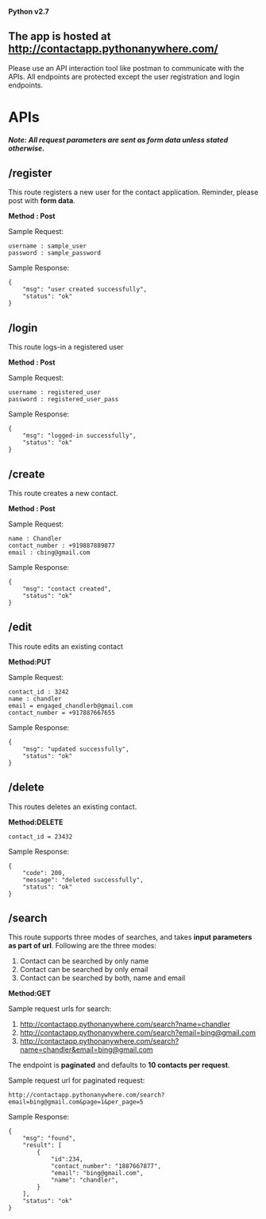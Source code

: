 
**Python v2.7** 
## The app is hosted at http://contactapp.pythonanywhere.com/

Please use an API interaction tool like postman to communicate with the APIs. All endpoints are protected except the user registration and login endpoints.

# APIs

##### Note: All request parameters are sent as form data unless stated otherwise.

## /register
This route registers a new user for the contact application. Reminder, please post with **form data**.

**Method : Post**

Sample Request:

	username : sample_user
	password : sample_password	
							    
Sample Response:
	
	{
	    "msg": "user created successfully",
	    "status": "ok"
	}
			
## /login
This route logs-in a registered user

**Method : Post**

Sample Request:

	
	username : registered_user 
	password : registered_user_pass 
	 	          

Sample Response:

	{
	    "msg": "logged-in successfully",
	    "status": "ok"
	}
	
## /create
This route creates a new contact.

**Method : Post**

Sample Request:
	
	name : Chandler 
	contact_number : +919887889877 
	email : cbing@gmail.com
    
Sample Response:

    {
   	 	"msg": "contact created",
    	"status": "ok"
	}
## /edit
This route edits an existing contact 

**Method:PUT**

Sample Request:							    
	

	contact_id : 3242
	name : chandler
	email = engaged_chandlerb@gmail.com
	contact_number = +917887667655
	

Sample Response:
	
    {
   	 	"msg": "updated successfully",
    	"status": "ok"
	}

## /delete
This routes deletes an existing contact.

**Method:DELETE**

	contact_id = 23432
	
Sample Response:		
	
	{
	    "code": 200,
	    "message": "deleted successfully",
	    "status": "ok"
	}

## /search
This route supports three modes of searches, and takes **input parameters as part of url**. Following are the three modes:

1. Contact can be searched by only name
2. Contact can be searched by only email
3. Contact can be searched by both, name and email

**Method:GET**

Sample request urls for search:

1. http://contactapp.pythonanywhere.com/search?name=chandler
2. http://contactapp.pythonanywhere.com/search?email=bing@gmail.com
3. http://contactapp.pythonanywhere.com/search?name=chandler&email=bing@gmail.com

The endpoint is **paginated** and defaults to **10 contacts per request**.

Sample request url for paginated request:
	
	http://contactapp.pythonanywhere.com/search?email=bing@gmail.com&page=1&per_page=5

Sample Response:		
    
	{
	    "msg": "found",
	    "result": [
	        {
	            "id":234,
	            "contact_number": "1887667877",
	            "email": "bing@gmail.com",
	            "name": "chandler",
	        }
	    ],
	    "status": "ok"
	}
					    
